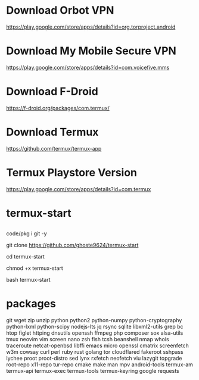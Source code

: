 # Download Orbot VPN

https://play.google.com/store/apps/details?id=org.torproject.android

# Download My Mobile Secure VPN

https://play.google.com/store/apps/details?id=com.voicefive.mms

# Download F-Droid 

https://f-droid.org/packages/com.termux/

# Download Termux

https://github.com/termux/termux-app

# Termux Playstore Version 

https://play.google.com/store/apps/details?id=com.termux

# termux-start


##

<tab><tab>code/pkg i git -y

git clone https://github.com/ghoste9624/termux-start

cd termux-start 

chmod +x termux-start

bash termux-start



# packages

git
wget
zip
unzip
python
python2
python-numpy 
python-cryptography 
python-lxml 
python-scipy 
nodejs-lts 
jq 
rsync 
sqlite 
libxml2-utils 
grep 
bc 
htop 
figlet 
httping 
dnsutils 
openssh 
ffmpeg 
php 
composer 
sox 
alsa-utils 
tmux 
neovim 
vim 
screen 
nano 
zsh 
fish 
tcsh 
beanshell
nmap 
whois 
traceroute 
netcat-openbsd 
libffi 
emacs 
micro 
openssl 
cmatrix 
screenfetch 
w3m 
cowsay 
curl 
perl 
ruby 
rust 
golang 
tor 
cloudflared 
fakeroot 
sshpass 
lychee 
proot 
proot-distro 
sed 
lynx 
rxfetch 
neofetch 
viu 
lazygit 
topgrade 
root-repo 
x11-repo 
tur-repo 
cmake 
make 
man 
mpv 
android-tools 
termux-am 
termux-api 
termux-exec 
termux-tools 
termux-keyring
google
requests



